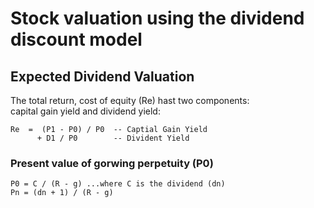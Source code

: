 # Stock valuation using the dividend discount model                                                                                                                                                                                   
                                                                                                                                                                                                                                      
## Expected Dividend Valuation                                                                                                                                                                                                   
                                                                                                                                                                                                                                      
The total return, cost of equity (Re) hast two components:                                                                                                                                                                    
  capital gain yield and dividend yield:                                                                                                                                                                                       
                                                                                                                                                                                                                                      
    Re  =  (P1 - P0) / P0  -- Captial Gain Yield                                                                                                                                                                                 
          + D1 / P0        -- Divident Yield                                                                                                                                                                                     

### Present value of gorwing perpetuity (P0)

    P0 = C / (R - g) ...where C is the dividend (dn)
    Pn = (dn + 1) / (R - g)

